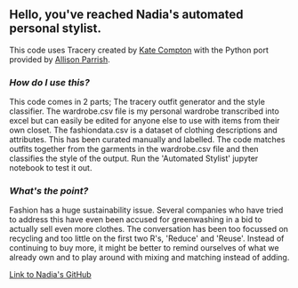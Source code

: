 ## **Hello, you've reached Nadia's automated personal stylist.**

This code uses Tracery created by [Kate Compton](https://github.com/galaxykate/tracery) with the Python port provided by [Allison Parrish](https://github.com/aparrish/pytracery).


### _How do I use this?_

This code comes in 2 parts; The tracery outfit generator and the style classifier. 
The wardrobe.csv file is my personal wardrobe transcribed into excel but can easily be edited for anyone else to use with items from their own closet. The fashiondata.csv is a dataset of clothing descriptions and attributes. This has been curated manually and labelled. The code matches outfits together from the garments in the wardrobe.csv file and then classifies the style of the output. Run the 'Automated Stylist' jupyter notebook to test it out.

### _What's the point?_

Fashion has a huge sustainability issue. Several companies who have tried to address this have even been accused for greenwashing in a bid to actually sell even more clothes. The conversation has been too focussed on recycling and too little on the first two R's, 'Reduce' and 'Reuse'. Instead of continuing to buy more, it might be better to remind ourselves of what we already own and to play around with mixing and matching instead of adding. 


[Link to Nadia's GitHub](https://git.arts.ac.uk/Nadia/NLP-Project)
